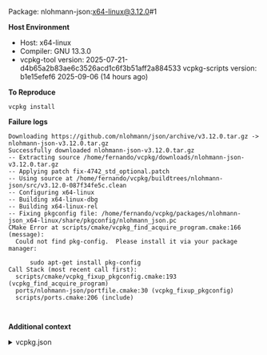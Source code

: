 Package: nlohmann-json:x64-linux@3.12.0#1

**Host Environment**

- Host: x64-linux
- Compiler: GNU 13.3.0
-    vcpkg-tool version: 2025-07-21-d4b65a2b83ae6c3526acd1c6f3b51aff2a884533
    vcpkg-scripts version: b1e15efef6 2025-09-06 (14 hours ago)

**To Reproduce**

`vcpkg install `

**Failure logs**

```
Downloading https://github.com/nlohmann/json/archive/v3.12.0.tar.gz -> nlohmann-json-v3.12.0.tar.gz
Successfully downloaded nlohmann-json-v3.12.0.tar.gz
-- Extracting source /home/fernando/vcpkg/downloads/nlohmann-json-v3.12.0.tar.gz
-- Applying patch fix-4742_std_optional.patch
-- Using source at /home/fernando/vcpkg/buildtrees/nlohmann-json/src/v3.12.0-087f34fe5c.clean
-- Configuring x64-linux
-- Building x64-linux-dbg
-- Building x64-linux-rel
-- Fixing pkgconfig file: /home/fernando/vcpkg/packages/nlohmann-json_x64-linux/share/pkgconfig/nlohmann_json.pc
CMake Error at scripts/cmake/vcpkg_find_acquire_program.cmake:166 (message):
  Could not find pkg-config.  Please install it via your package manager:

      sudo apt-get install pkg-config
Call Stack (most recent call first):
  scripts/cmake/vcpkg_fixup_pkgconfig.cmake:193 (vcpkg_find_acquire_program)
  ports/nlohmann-json/portfile.cmake:30 (vcpkg_fixup_pkgconfig)
  scripts/ports.cmake:206 (include)



```

**Additional context**

<details><summary>vcpkg.json</summary>

```
{
  "name": "hello-cpp",
  "version-string": "0.1.0",
  "dependencies": [
    "nlohmann-json"
  ]
}

```
</details>

